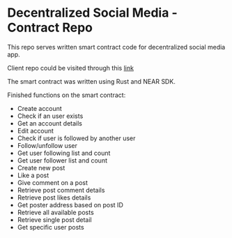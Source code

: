 # Decentralized Social Media - Contract Repo

This repo serves written smart contract code for decentralized social media app. 

Client repo could be visited through this [link](https://github.com/laitsky/decentralized-social-media)

The smart contract was written using Rust and NEAR SDK.

Finished functions on the smart contract:
- Create account
- Check if an user exists
- Get an account details
- Edit account
- Check if user is followed by another user
- Follow/unfollow user
- Get user following list and count
- Get user follower list and count
- Create new post
- Like a post
- Give comment on a post
- Retrieve post comment details
- Retrieve post likes details
- Get poster address based on post ID
- Retrieve all available posts
- Retrieve single post detail
- Get specific user posts
